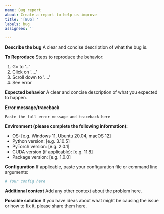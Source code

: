 ```yaml
---
name: Bug report
about: Create a report to help us improve
title: '[BUG] '
labels: bug
assignees: ''

---
```


**Describe the bug**
A clear and concise description of what the bug is.

**To Reproduce**
Steps to reproduce the behavior:
1. Go to '...'
2. Click on '....'
3. Scroll down to '....'
4. See error

**Expected behavior**
A clear and concise description of what you expected to happen.

**Error message/traceback**
```
Paste the full error message and traceback here
```

**Environment (please complete the following information):**
- OS: [e.g. Windows 11, Ubuntu 20.04, macOS 12]
- Python version: [e.g. 3.10.5]
- PyTorch version: [e.g. 2.0.1]
- CUDA version (if applicable): [e.g. 11.8]
- Package version: [e.g. 1.0.0]

**Configuration**
If applicable, paste your configuration file or command line arguments:
```yaml
# Your config here
```

**Additional context**
Add any other context about the problem here.

**Possible solution**
If you have ideas about what might be causing the issue or how to fix it, please share them here.

